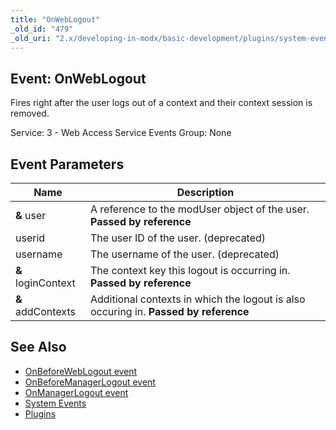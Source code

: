 ```yaml
---
title: "OnWebLogout"
_old_id: "479"
_old_uri: "2.x/developing-in-modx/basic-development/plugins/system-events/onweblogout"
---
```


## Event: OnWebLogout

Fires right after the user logs out of a context and their context session is removed.

Service: 3 - Web Access Service Events 
Group: None

## Event Parameters

| Name               | Description                                                                          |
| ------------------ | ------------------------------------------------------------------------------------ |
| **&** user         | A reference to the modUser object of the user. **Passed by reference**               |
| userid             | The user ID of the user. (deprecated)                                                |
| username           | The username of the user. (deprecated)                                               |
| **&** loginContext | The context key this logout is occurring in. **Passed by reference**                 |
| **&** addContexts  | Additional contexts in which the logout is also occuring in. **Passed by reference** |

## See Also

- [OnBeforeWebLogout event](developing-in-modx/basic-development/plugins/system-events/onbeforeweblogout "OnBeforeWebLogout")
- [OnBeforeManagerLogout event](developing-in-modx/basic-development/plugins/system-events/onbeforemanagerlogout "OnBeforeManagerLogout")
- [OnManagerLogout event](developing-in-modx/basic-development/plugins/system-events/onmanagerlogout "OnManagerLogout")
- [System Events](extending-modx/plugins/system-events "System Events")
- [Plugins](extending-modx/plugins "Plugins")